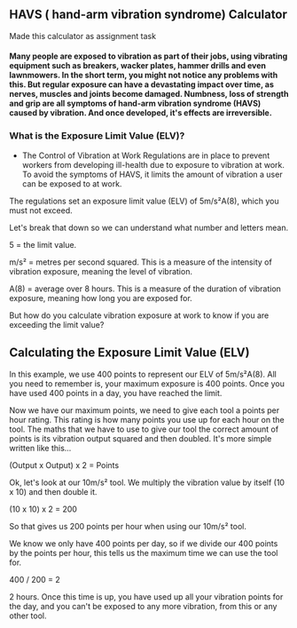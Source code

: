 ## HAVS ( hand-arm vibration syndrome) Calculator 

Made this calculator as assignment task

#### Many people are exposed to vibration as part of their jobs, using vibrating equipment such as breakers, wacker plates, hammer drills and even lawnmowers. In the short term, you might not notice any problems with this. But regular exposure can have a devastating impact over time, as nerves, muscles and joints become damaged. Numbness, loss of strength and grip are all symptoms of hand-arm vibration syndrome (HAVS) caused by vibration. And once developed, it's effects are irreversible.

### What is the Exposure Limit Value (ELV)?
- The Control of Vibration at Work Regulations are in place to prevent workers from developing ill-health due to exposure to vibration at work. To avoid the symptoms of HAVS, it limits the amount of vibration a user can be exposed to at work.

The regulations set an exposure limit value (ELV) of 5m/s²A(8), which you must not exceed.

Let's break that down so we can understand what number and letters mean.

5 = the limit value.

m/s² = metres per second squared. This is a measure of the intensity of vibration exposure, meaning the level of vibration.

A(8) = average over 8 hours. This is a measure of the duration of vibration exposure, meaning how long you are exposed for.

But how do you calculate vibration exposure at work to know if you are exceeding the limit value?

## Calculating the Exposure Limit Value (ELV)
In this example, we use 400 points to represent our ELV of 5m/s²A(8). All you need to remember is, your maximum exposure is 400 points. Once you have used 400 points in a day, you have reached the limit.

Now we have our maximum points, we need to give each tool a points per hour rating. This rating is how many points you use up for each hour on the tool. The maths that we have to use to give our tool the correct amount of points is its vibration output squared and then doubled. It's more simple written like this...

(Output x Output) x 2 = Points

Ok, let's look at our 10m/s² tool. We multiply the vibration value by itself (10 x 10) and then double it.

(10 x 10) x 2 = 200

So that gives us 200 points per hour when using our 10m/s² tool.

We know we only have 400 points per day, so if we divide our 400 points by the points per hour, this tells us the maximum time we can use the tool for.

400 / 200 = 2

2 hours. Once this time is up, you have used up all your vibration points for the day, and you can't be exposed to any more vibration, from this or any other tool.


